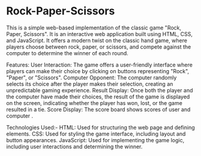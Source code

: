 # Rock-Paper-Scissors
This is a simple web-based implementation of the classic game "Rock, Paper, Scissors". It is an interactive web application built using HTML, CSS, and JavaScript. It offers a modern twist on the classic hand game, where players choose between rock, paper, or scissors, and compete against the computer to determine the winner of each round.

Features:
User Interaction: The game offers a user-friendly interface where players can make their choice by clicking on buttons representing "Rock", "Paper", or "Scissors".
Computer Opponent: The computer randomly selects its choice after the player makes their selection, creating an unpredictable gaming experience.
Result Display: Once both the player and the computer have made their choices, the result of the game is displayed on the screen, indicating whether the player has won, lost, or the game resulted in a tie.
Score Display: The score board shows scores of user and computer .

Technologies Used:-
HTML: Used for structuring the web page and defining elements.
CSS: Used for styling the game interface, including layout and button appearances.
JavaScript: Used for implementing the game logic, including user interactions and determining the winner.
